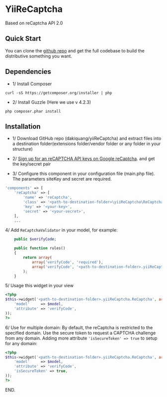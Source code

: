 YiiReCaptcha 
============
Based on reCaptcha API 2.0

## Quick Start

You can clone the [github repo](https://github.com/dakiquang/yiiReCaptcha) and get the full codebase to build the distributive something you want. 

## Dependencies

* 1/ Install Composer

```curl -sS https://getcomposer.org/installer | php ```

* 2/ Install Guzzle (Here we use v 4.2.3)

``` php composer.phar install ```

## Installation
* 1/ Download GitHub repo (dakiquang/yiiReCaptcha) and extract files into a destination folder(extensions folder/vendor folder or any folder in your structure)

* 2/ [Sign up for an reCAPTCHA API keys on Google reCaptcha](https://www.google.com/recaptcha/admin#createsite). and get the key/secret pair

* 3/ Configure this component in your configuration file (main.php file). The parameters siteKey and secret are required.

```php
'components' => [
    'reCaptcha' => [
        'name' => 'reCaptcha',
        'class' => '<path-to-destination-folder>\yiiReCaptcha\ReCaptcha',
        'key' => '<your-key>',
        'secret' => '<your-secret>',
    ],
    ...
```

4/ Add `ReCaptchaValidator` in your model, for example:
```php
    public $verifyCode;

    public function rules()
    {
        return array(
            array('verifyCode', 'required'),
            array('verifyCode', '<path-to-destination-folder>.yiiReCaptcha.ReCaptchaValidator'),
        );
    }
```

5/ Usage this widget in your view
```php
<?php
$this->widget('<path-to-destination-folder>.yiiReCaptcha.ReCaptcha', array(
    'model'     => $model,
    'attribute' => 'verifyCode',
));
?>
```
6/ Use for multiple domain: By default, the reCaptcha is restricted to the specified domain. Use the secure token to request a CAPTCHA challenge from any domain. Adding more attribute `'isSecureToken' => true` to setup for any domain:
```php
<?php
$this->widget('<path-to-destination-folder>.yiiReCaptcha.ReCaptcha', array(
    'model'     => $model,
    'attribute' => 'verifyCode',
    'isSecureToken' => true,
));
?>
```
END.
